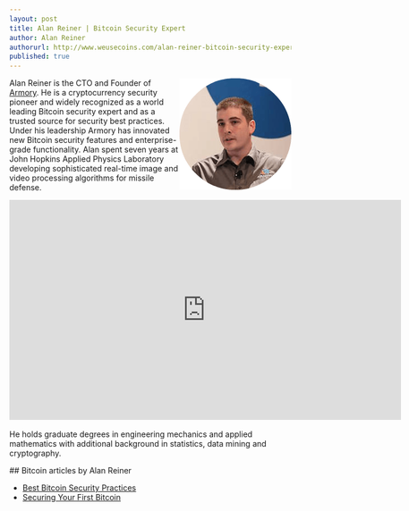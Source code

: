 ```yaml
---
layout: post
title: Alan Reiner | Bitcoin Security Expert
author: Alan Reiner
authorurl: http://www.weusecoins.com/alan-reiner-bitcoin-security-expert
published: true
---
```




<img src="/images/alan-reiner.png" alt="Alan Reiner" align="right">Alan Reiner is the CTO and Founder of <a href="/armory/">Armory</a>. He is a cryptocurrency security pioneer and widely recognized as a world leading Bitcoin security expert and as a trusted source for security best practices. Under his leadership Armory has innovated new Bitcoin security features and enterprise-grade functionality. Alan spent seven years at John Hopkins Applied Physics Laboratory developing sophisticated real-time image and video processing algorithms for missile defense.
<p>
<iframe width="700" height="394" src="https://www.youtube.com/embed/d5qiyqym29U" frameborder="0" allowfullscreen></iframe>
<p>
He holds graduate degrees in engineering mechanics and applied mathematics with additional background in statistics, data mining and cryptography.
<p>
## Bitcoin articles by Alan Reiner
<ul>
<li><a href="">Best Bitcoin Security Practices</a></li>
<li><a href="">Securing Your First Bitcoin</a></li>
</ul>
